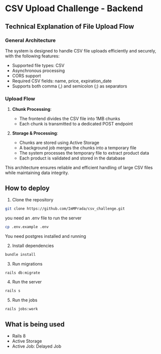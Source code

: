 # CSV Upload Challenge - Backend

## Technical Explanation of File Upload Flow

### General Architecture

The system is designed to handle CSV file uploads efficiently and securely, with the following features:

- Supported file types: CSV
- Asynchronous processing
- CORS support
- Required CSV fields: name, price, expiration_date
- Supports both comma (,) and semicolon (;) as separators

### Upload Flow

1. **Chunk Processing**:
   - The frontend divides the CSV file into 1MB chunks
   - Each chunk is transmitted to a dedicated POST endpoint

2. **Storage & Processing**:
   - Chunks are stored using Active Storage
   - A background job merges the chunks into a temporary file
   - The system processes the temporary file to extract product data
   - Each product is validated and stored in the database

This architecture ensures reliable and efficient handling of large CSV files while maintaining data integrity.

## How to deploy

1. Clone the repository

```bash
git clone https://github.com/ImMPrada/csv_challenge.git
```

you need an .env file to run the server

```bash
cp .env.example .env
```

You need postgres installed and running

2. Install dependencies

```bash
bundle install
```

3. Run migrations

```bash
rails db:migrate
```

4. Run the server

```bash
rails s
```

5. Run the jobs

```bash
rails jobs:work
```

## What is being used

- Rails 8
- Active Storage
- Active Job: Delayed Job
